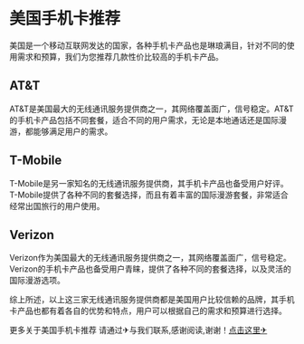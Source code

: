 # 美国手机卡推荐

美国是一个移动互联网发达的国家，各种手机卡产品也是琳琅满目，针对不同的使用需求和预算，我们为您推荐几款性价比较高的手机卡产品。

## AT&T

AT&T是美国最大的无线通讯服务提供商之一，其网络覆盖面广，信号稳定。AT&T的手机卡产品包括不同套餐，适合不同的用户需求，无论是本地通话还是国际漫游，都能够满足用户的需求。

## T-Mobile

T-Mobile是另一家知名的无线通讯服务提供商，其手机卡产品也备受用户好评。T-Mobile提供了各种不同的套餐选择，而且有着丰富的国际漫游套餐，非常适合经常出国旅行的用户使用。

## Verizon

Verizon作为美国最大的无线通讯服务提供商之一，其网络覆盖面广，信号稳定。Verizon的手机卡产品也备受用户青睐，提供了各种不同的套餐选择，以及灵活的国际漫游选项。

综上所述，以上这三家无线通讯服务提供商都是美国用户比较信赖的品牌，其手机卡产品也都有着各自的优势和特点，用户可以根据自己的需求和预算进行选择。

更多关于美国手机卡推荐 请通过✈与我们联系,感谢阅读,谢谢！[点击这里✈](https://t.me/pt99bot)